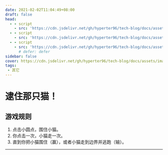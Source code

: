 ```yaml
---
date: 2021-02-02T11:04:49+08:00
draft: false
head:
  - - script
    - src: 'https://cdn.jsdelivr.net/gh/hyperter96/tech-blog/docs/assets/js/phaser.min.js'
  - - script
    - src: 'https://cdn.jsdelivr.net/gh/hyperter96/tech-blog/docs/assets/js/catch-the-cat.js'
  - - script
    - src: 'https://cdn.jsdelivr.net/gh/hyperter96/tech-blog/docs/assets/js/game.js'
      # defer: defer
sidebar: false
cover: https://cdn.jsdelivr.net/gh/hyperter96/tech-blog/docs/assets/images/catch-the-cat.jpg
tags:
 - 其它
---
```


# 逮住那只猫！

## 游戏规则

1. 点击小圆点，围住小猫。
2. 你点击一次，小猫走一次。
3. 直到你把小猫围住（赢），或者小猫走到边界并逃跑（输）。
---

<div align="center">
    <div id="catch-the-cat"></div>
</div>